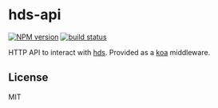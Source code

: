 # hds-api

  [![NPM version][npm-image]][npm-url]
  [![build status][travis-image]][travis-url]

HTTP API to interact with [hds](https://github.com/cheminfo/hds).
Provided as a [koa](https://github.com/koajs/koa) middleware.

## License

MIT

[npm-image]: https://img.shields.io/npm/v/hds-api.svg?style=flat-square
[npm-url]: https://npmjs.org/package/hds-api
[travis-image]: https://img.shields.io/travis/cheminfo/hds-api/master.svg?style=flat-square
[travis-url]: https://travis-ci.org/cheminfo/hds-api
